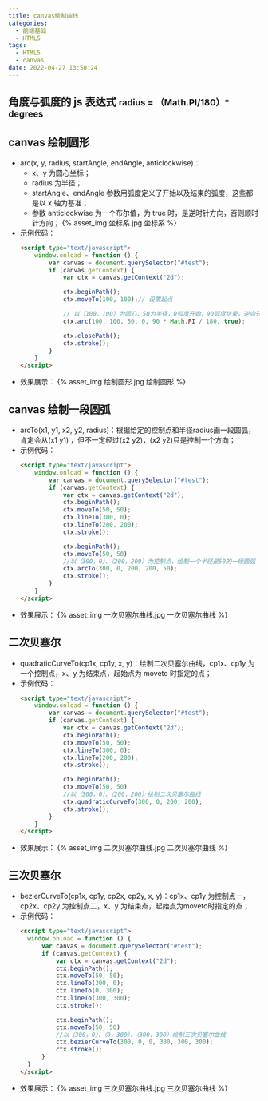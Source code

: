 ```yaml
---
title: canvas绘制曲线
categories:
  - 前端基础
  - HTML5
tags:
  - HTML5
  - canvas
date: 2022-04-27 13:50:24
---
```

## 角度与弧度的 js 表达式 <b><small>radius = （Math.PI/180）* degrees</small></b>

## canvas 绘制圆形
- arc(x, y, radius, startAngle, endAngle, anticlockwise)：
  -  x、y 为圆心坐标；
  -  radius 为半径；
  -  startAngle、endAngle 参数用弧度定义了开始以及结束的弧度，这些都是以 x 轴为基准；
  - 参数 anticlockwise 为一个布尔值，为 true 时，是逆时针方向，否则顺时针方向；
    {% asset_img 坐标系.jpg 坐标系 %}
- 示例代码：
  ```HTML
  <script type="text/javascript">
      window.onload = function () {
          var canvas = document.querySelector("#test");
          if (canvas.getContext) {
              var ctx = canvas.getContext("2d");
  
              ctx.beginPath();
              ctx.moveTo(100, 100);// 设置起点
  
              // 以（100，100）为圆心，50为半径，0弧度开始，90弧度结束，逆向开始画圆
              ctx.arc(100, 100, 50, 0, 90 * Math.PI / 180, true);
  
              ctx.closePath();
              ctx.stroke();
          }
      }
  </script>
  ```
- 效果展示：
  {% asset_img 绘制圆形.jpg 绘制圆形 %}
## canvas 绘制一段圆弧
- arcTo(x1, y1, x2, y2, radius)：根据给定的控制点和半径radius画一段圆弧，肯定会从(x1 y1) ，但不一定经过(x2 y2)，(x2 y2)只是控制一个方向；
- 示例代码：
  ```HTML
  <script type="text/javascript">
      window.onload = function () {
          var canvas = document.querySelector("#test");
          if (canvas.getContext) {
              var ctx = canvas.getContext("2d");
              ctx.beginPath();
              ctx.moveTo(50, 50);
              ctx.lineTo(300, 0);
              ctx.lineTo(200, 200);
              ctx.stroke();
  
              ctx.beginPath();
              ctx.moveTo(50, 50)
              //以（300，0）、（200，200）为控制点，绘制一个半径是50的一段圆弧
              ctx.arcTo(300, 0, 200, 200, 50);
              ctx.stroke();
          }
      }
  </script>
  ```
- 效果展示：
  {% asset_img 一次贝塞尔曲线.jpg 一次贝塞尔曲线 %}
## 二次贝塞尔
- quadraticCurveTo(cp1x, cp1y, x, y)：绘制二次贝塞尔曲线，cp1x、cp1y 为一个控制点，x、y 为结束点，起始点为 moveto 时指定的点；
- 示例代码：
  ```HTML
  <script type="text/javascript">
      window.onload = function () {
          var canvas = document.querySelector("#test");
          if (canvas.getContext) {
              var ctx = canvas.getContext("2d");
              ctx.beginPath();
              ctx.moveTo(50, 50);
              ctx.lineTo(300, 0);
              ctx.lineTo(200, 200);
              ctx.stroke();
  
              ctx.beginPath();
              ctx.moveTo(50, 50)
              //以（300，0）、（200，200）绘制二次贝塞尔曲线
              ctx.quadraticCurveTo(300, 0, 200, 200);
              ctx.stroke();
          }
      }
  </script>
  ```
- 效果展示：
  {% asset_img 二次贝塞尔曲线.jpg 二次贝塞尔曲线 %}
## 三次贝塞尔
- bezierCurveTo(cp1x, cp1y, cp2x, cp2y, x, y)：cp1x、cp1y 为控制点一，cp2x、cp2y 为控制点二，x、y 为结束点，起始点为moveto时指定的点；
- 示例代码：
  ```HTML
  <script type="text/javascript">
    window.onload = function () {
        var canvas = document.querySelector("#test");
        if (canvas.getContext) {
            var ctx = canvas.getContext("2d");
            ctx.beginPath();
            ctx.moveTo(50, 50);
            ctx.lineTo(300, 0);
            ctx.lineTo(0, 300);
            ctx.lineTo(300, 300);
            ctx.stroke();

            ctx.beginPath();
            ctx.moveTo(50, 50)
            //以（300，0）、（0，300）、（300，300）绘制三次贝塞尔曲线
            ctx.bezierCurveTo(300, 0, 0, 300, 300, 300);
            ctx.stroke();
        }
    }
  </script>
  ```
- 效果展示：
  {% asset_img 三次贝塞尔曲线.jpg 三次贝塞尔曲线 %}
